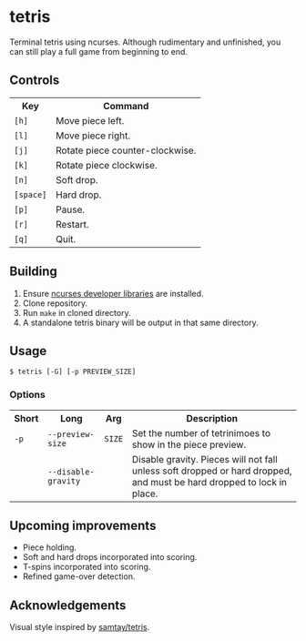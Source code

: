 # tetris
Terminal tetris using ncurses. Although rudimentary and unfinished, you can still play a full game from beginning to end.

## Controls

<table>
  <!-- <colgroup><col style="text-align:center"><col></colgroup> <!-- not working for some reason -->
  <tr><th>Key</th> <th>Command</th></tr>
  <tr><td><code>[h]</code></td> <td>Move piece left.</td></tr>
  <tr><td><code>[l]</code></td> <td>Move piece right.</td></tr>
  <tr><td><code>[j]</code></td> <td>Rotate piece counter-clockwise.</td></tr>
  <tr><td><code>[k]</code></td> <td>Rotate piece clockwise.</td></tr>
  <tr><td><code>[n]</code></td> <td>Soft drop.</td></tr>
  <tr><td><code>[space]</code></td> <td>Hard drop.</td></tr>
  <tr><td><code>[p]</code></td> <td>Pause.</td></tr>
  <tr><td><code>[r]</code></td> <td>Restart.</td></tr>
  <tr><td><code>[q]</code></td> <td>Quit.</td></td>
</table>

## Building
1. Ensure [ncurses developer libraries](https://ostechnix.com/how-to-install-ncurses-library-in-linux/) are installed.
2. Clone repository.
2. Run `make` in cloned directory.
3. A standalone tetris binary will be output in that same directory.

## Usage

```
$ tetris [-G] [-p PREVIEW_SIZE]
```

### Options

<table>
  <tr>
    <th>Short</td>
    <th>Long</td>
    <th>Arg</td>
    <th>Description</td>
  </td>
  <tr>
    <td><code>-p</code></td>
    <td><code>--preview-size</code></td>
    <td><code>SIZE</code></td>
    <td>Set the number of tetrinimoes to show in the piece preview.</td>
  </tr>
  <tr>
    <td></td>
    <td><code>--disable-gravity</code></td>
    <td></td>
    <td>Disable gravity. Pieces will not fall unless soft dropped or hard dropped, and
        must be hard dropped to lock in place.</td>
  </tr>
</table>

## Upcoming improvements

- Piece holding.
- Soft and hard drops incorporated into scoring.
- T-spins incorporated into scoring.
- Refined game-over detection.

## Acknowledgements
Visual style inspired by [samtay/tetris](https://github.com/samtay/tetris).
